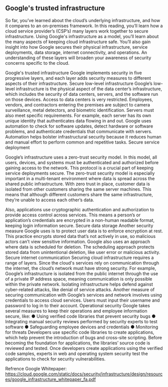 ## Google's trusted infrastructure
So far, you’ve learned about the cloud’s underlying infrastructure, and how it compares to an
on-premises framework. In this reading, you’ll learn how a cloud service provider’s (CSP’s)
many layers work together to secure infrastructure. Using Google's infrastructure as a model,
you’ll learn about the many aspects of keeping cloud infrastructure safe.
You’ll also gain insight into how Google secures their physical infrastructure, service
deployments, data storage, internet connectivity, and operations. An understanding of these
layers will broaden your awareness of security concerns specific to the cloud.

Google's trusted infrastructure
Google implements security in five progressive layers, and each layer adds security measures
to different aspects of their infrastructure.
Secure low-level infrastructure
Google’s low-level infrastructure is the physical aspect of the data center’s infrastructure,
which includes the security of data centers, servers, and the software run on those devices.
Access to data centers is very restricted. Employees, vendors, and contractors entering the
premises are subject to camera surveillance, metal detectors, and biometric identification.
Servers must also meet specific requirements. For example, each server has its own unique
identity that authenticates data flowing in and out. Google uses automation to check for
software updates, detect hardware or software problems, and authenticate credentials that
communicate with servers. Automation helps bolster infrastructural security because it
reduces human and manual effort to perform common and repetitive tasks.
Secure service deployment

Google’s infrastructure uses a zero-trust security model. In this model, all users, devices, and
systems must be authenticated and authorized before gaining access to the network. This
protocol is a crucial part of keeping service deployments secure.
The zero-trust security model is especially important in a multi-tenant environment where data
is spread across the shared public infrastructure. With zero trust in place, customer data is
isolated from other customers sharing the same server machines. This means that although
different customers share the same infrastructure, they’re unable to access each other’s data.


Also, applications use cryptographic authentication and authorization to provide access
control across services. This means a person’s or application’s credentials are encrypted in a
non-human readable format, keeping login information secure.
Secure data storage
Another security measure Google uses is to protect user data is to enforce encryption at rest.
This practice encrypts stored data that’s not actively in use, so malicious actors can’t view
sensitive information.
Google also uses an approach where data is scheduled for deletion. The scheduling approach
protects stored data from unintentional deletion, like user error or malicious activity.
Secure internet communication
Securing cloud infrastructure requires a range of layers. Since the cloud's services rely on
communication through the internet, the cloud’s network must have strong security. For
example, Google’s infrastructure is isolated from the public internet through the use of a
private IP address space, meaning communication is only possible within the private network.
Isolating infrastructure helps defend against cyber-related attacks, like denial of service attacks.
Another measure of securing communication with Google’s services and network involves
using credentials to access cloud services. Users must input their username and password to
log in to their account.
Operational security
Google takes several measures to keep their operations and employee information secure,
like:
● Using verified code libraries that prevent security bugs
● Integrating manual security reviews performed by security experts to test software
● Safeguarding employee devices and credentials
● Monitoring for threats
Developers use specific code libraries to create applications, which help prevent the
introduction of bugs and cross-site scripting. Before becoming the foundation for applications,
the libraries’ source code is reviewed and tested. Once developers create applications using
the verified code samples, experts in web and operating system security test the applications
to check for security vulnerabilities.















Refrence
Google Whitepaper:
https://cloud.google.com/static/docs/security/infrastructure/design/resources/google_infrastructure_whitepaper_fa.pdf

